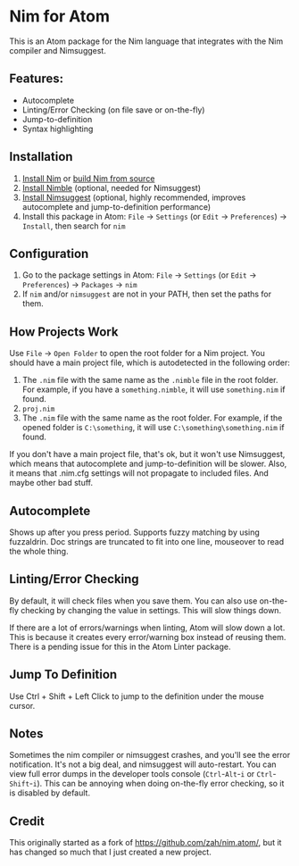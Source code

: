 # Nim for Atom

This is an Atom package for the Nim language that integrates with the Nim compiler and Nimsuggest.

## Features:
* Autocomplete
* Linting/Error Checking (on file save or on-the-fly)
* Jump-to-definition
* Syntax highlighting

## Installation
1. [Install Nim](http://nim-lang.org/download.html) or [build Nim from source](https://github.com/nim-lang/Nim)
2. [Install Nimble](https://github.com/nim-lang/nimble) (optional, needed for Nimsuggest)
3. [Install Nimsuggest](https://github.com/nim-lang/nimsuggest) (optional, highly recommended, improves autocomplete and jump-to-definition performance)
4. Install this package in Atom: `File` -> `Settings` (or `Edit` -> `Preferences`) -> `Install`, then search for `nim`

## Configuration
1. Go to the package settings in Atom: `File` -> `Settings` (or `Edit` -> `Preferences`) -> `Packages` -> `nim`
2. If `nim` and/or `nimsuggest` are not in your PATH, then set the paths for them.

## How Projects Work
Use `File` -> `Open Folder` to open the root folder for a Nim project.  You should have a main project file, which is autodetected in the following order:

1. The `.nim` file with the same name as the `.nimble` file in the root folder.  For example, if you have a `something.nimble`, it will use `something.nim` if found.
2. `proj.nim`
3. The `.nim` file with the same name as the root folder.  For example, if the opened folder is `C:\something`, it will use `C:\something\something.nim` if found.

If you don't have a main project file, that's ok, but it won't use Nimsuggest, which means that autocomplete and jump-to-definition will be slower.  Also, it means that .nim.cfg settings will not propagate to included files.  And maybe other bad stuff.

## Autocomplete
Shows up after you press period.  Supports fuzzy matching by using fuzzaldrin.  Doc strings are truncated to fit into one line, mouseover to read the whole thing.

## Linting/Error Checking
By default, it will check files when you save them.  You can also use on-the-fly checking by changing the value in settings.  This will slow things down.

If there are a lot of errors/warnings when linting, Atom will slow down a lot.  This is because it creates every error/warning box instead of reusing them.  There is a pending issue for this in the Atom Linter package.

## Jump To Definition
Use Ctrl + Shift + Left Click to jump to the definition under the mouse cursor.

## Notes
Sometimes the nim compiler or nimsuggest crashes, and you'll see the error notification.  It's not a big deal, and nimsuggest will auto-restart.  You can view full error dumps in the developer tools console (`Ctrl`-`Alt`-`i` or `Ctrl`-`Shift`-`i`).  This can be annoying when doing on-the-fly error checking, so it is disabled by default.

## Credit

This originally started as a fork of https://github.com/zah/nim.atom/, but it has changed so much that I just created a new project.